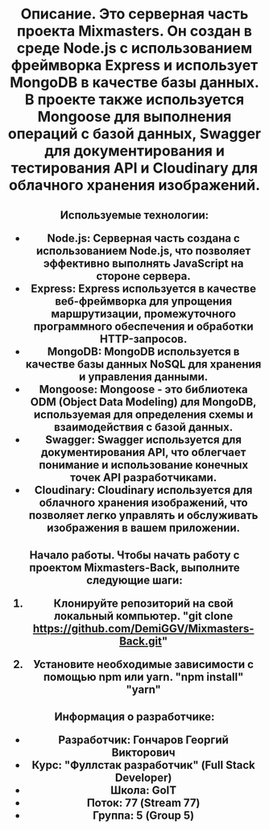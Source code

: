 <h1 align="center">Описание.
Это серверная часть проекта Mixmasters. Он создан в среде Node.js с использованием фреймворка Express и использует MongoDB в качестве базы данных. В проекте также используется Mongoose для выполнения операций с базой данных, Swagger для документирования и тестирования API и Cloudinary для облачного хранения изображений.

<h2 align="center">Используемые технологии:

- Node.js: Серверная часть создана с использованием Node.js, что позволяет эффективно выполнять JavaScript на стороне сервера.
- Express: Express используется в качестве веб-фреймворка для упрощения маршрутизации, промежуточного программного обеспечения и обработки HTTP-запросов.
- MongoDB: MongoDB используется в качестве базы данных NoSQL для хранения и управления данными.
- Mongoose: Mongoose - это библиотека ODM (Object Data Modeling) для MongoDB, используемая для определения схемы и взаимодействия с базой данных.
- Swagger: Swagger используется для документирования API, что облегчает понимание и использование конечных точек API разработчиками.
- Cloudinary: Cloudinary используется для облачного хранения изображений, что позволяет легко управлять и обслуживать изображения в вашем приложении.

<h2 align="center">Начало работы.
Чтобы начать работу с проектом Mixmasters-Back, выполните следующие шаги:

1. Клонируйте репозиторий на свой локальный компьютер.
   "git clone https://github.com/DemiGGV/Mixmasters-Back.git"

2. Установите необходимые зависимости с помощью npm или yarn.
   "npm install"
   "yarn"

<h2 align="center">Информация о разработчике:

- Разработчик: Гончаров Георгий Викторович
- Курс: "Фуллстак разработчик" (Full Stack Developer)
- Школа: GoIT
- Поток: 77 (Stream 77)
- Группа: 5 (Group 5)
